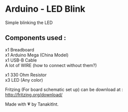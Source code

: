 # Arduino - LED Blink
Simple blinking the LED

## Components used :
x1 Breadboard  
x1 Arduino Mega (China Model)  
x1 USB-B Cable  
A lot of WIRE (how to connect without them?)

x1 330 Ohm Resistor  
x3 LED (Any color)

Fritzing (For board schematic set up) can be download at :  
http://fritzing.org/download/

Made with 💗 by TanakitInt.
